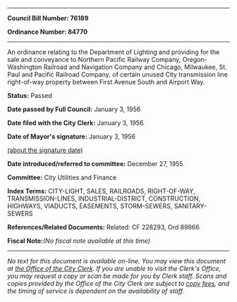 

********

**Council Bill Number: 76189**
   
**Ordinance Number: 84770**
********

 An ordinance relating to the Department of Lighting and providing for the sale and conveyance to Northern Pacific Railway Company, Oregon-Washington Railroad and Navigation Company and Chicago, Milwaukee, St. Paul and Pacific Railroad Company, of certain unused City transmission line right-of-way property between First Avenue South and Airport Way.

**Status:** Passed
   
**Date passed by Full Council:** January 3, 1956
   
**Date filed with the City Clerk:** January 3, 1956
   
**Date of Mayor's signature:** January 3, 1956
   
[(about the signature date)](/~public/approvaldate.htm)
   
   
   
**Date introduced/referred to committee:** December 27, 1955
   
**Committee:** City Utilities and Finance
   
   
**Index Terms:** CITY-LIGHT, SALES, RAILROADS, RIGHT-OF-WAY, TRANSMISSION-LINES, INDUSTRIAL-DISTRICT, CONSTRUCTION, HIGHWAYS, VIADUCTS, EASEMENTS, STORM-SEWERS, SANITARY-SEWERS

**References/Related Documents:** Related: CF 228293, Ord 89866

**Fiscal Note:**_(No fiscal note available at this time)_
********

_No text for this document is available on-line. You may view this document at [the Office of the City Clerk](http://www.seattle.gov/leg/clerk/contactUs.htm). If you are unable to visit the Clerk's Office, you may request a copy or scan be made for you by Clerk staff. Scans and copies provided by the Office of the City Clerk are subject to [copy fees](http://clerk.seattle.gov/~public/clerkfees.htm), and the timing of service is dependent on the availability of staff._

